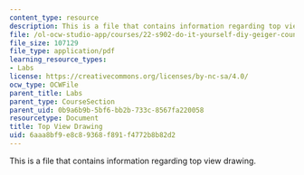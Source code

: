 ```yaml
---
content_type: resource
description: This is a file that contains information regarding top view drawing.
file: /ol-ocw-studio-app/courses/22-s902-do-it-yourself-diy-geiger-counters-january-iap-2015/6aaa8bf9e8c89368f891f4772b8b82d2_MIT22_S902IAP15_casetop.pdf
file_size: 107129
file_type: application/pdf
learning_resource_types:
- Labs
license: https://creativecommons.org/licenses/by-nc-sa/4.0/
ocw_type: OCWFile
parent_title: Labs
parent_type: CourseSection
parent_uid: 0b9a6b9b-5bf6-bb2b-733c-8567fa220058
resourcetype: Document
title: Top View Drawing
uid: 6aaa8bf9-e8c8-9368-f891-f4772b8b82d2
---
```

This is a file that contains information regarding top view drawing.